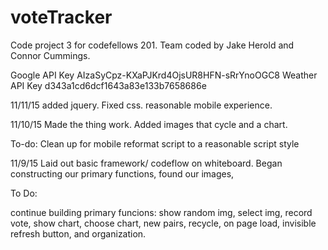 # voteTracker
Code project 3 for codefellows 201. Team coded by Jake Herold and Connor Cummings.

Google API Key
AIzaSyCpz-KXaPJKrd4OjsUR8HFN-sRrYnoOGC8
Weather API Key
d343a1cd6dcf1643a83e133b7658686e

11/11/15
added jquery. Fixed css. reasonable mobile experience.


11/10/15
Made the thing work. Added images that cycle and a chart.

To-do:
Clean up for mobile
reformat script to a reasonable script style



11/9/15
Laid out basic framework/ codeflow on whiteboard. Began constructing our primary functions, found our images,

To Do:

continue building primary funcions:
    show random img, select img, record vote, show chart, choose chart, new pairs, recycle, on page load, invisible refresh button, and organization.
